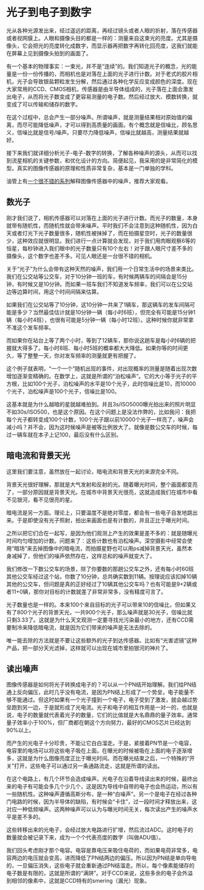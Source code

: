 # 光子到电子到数字

光从各种光源发出来，经过遥远的距离，再经过镜头或者人眼的折射，落在传感器或者视网膜上。人眼和摄像头目的都是一样的：测量来自这束光的亮度。尤其是摄像头，它会把光的亮度转化成数字，而显示器再把数字再转化回亮度，这我们就能在屏幕上见到摄像头拍到的画面了。

有一个基本的物理事实：一束光，并不是“连续”的。我们知道光子的概念，光的能量是一份一份传播的，而相机也是对落在上面的光子进行计数。对于老式的胶片相机，光子会导致银盐颗粒发生分解，然后通过各种化学反应变成颜色的深度。现在大家常用的CCD、CMOS相机，传感器是由半导体组成的，光子落在上面会激发出电子，从而将光子数变成了更容易测量的电子数。然后经过放大、模数转换，就变成了可以传输和储存的数字。

在这个过程中，总会产生一部分噪声。所谓噪声，就是测量结果相对原始值的偏离，而尽可能降低噪声，才可以得到高质量的画面。有个概念就是信噪比，顾名思义，信噪比就是信号/噪声。只要尽力降低噪声，信噪比就越高，测量结果就越好。

接下来我们就详细分析光子-电子-数字的转换，了解各种噪声的源头，从而可以找到流星相机的关键参数，和优化设计的方向。简便起见，我采用的是非常简化的模型。真实的图像传感器的原理和性质非常复杂，基本是一门单独的学科。

油管上有[一个很不错的系列](https://www.youtube.com/playlist?list=PLD9DE4E7DCC55AB4C)解释图像传感器中的噪声，推荐大家观看。

## 数光子

刚才我们说了，相机传感器可以对落在上面的光子进行计数。而光子的数量，本身就带有随机性，而随机性就会带来噪声。平时我们不会注意到这种随机性，因为白天或者灯光下光子数量很多，随机性被抹掉了，而在拍摄星空时，光子的数量很少，这种效应就很明显。我们进行一点计算就会发现，对于我们用肉眼观察6等的恒星，每秒钟进入我们眼中的光子数量只有10个左右！对于跟人眼尺寸差不多的摄像头，这个数字也差不多。可见人眼还是一台很不错的相机。

关于“光子”为什么会带有这种天然的噪声，我们用一个日常生活中的场景来类比。我们在公交站等公交车，对于10分钟一班的车，有时候两辆车的间隔会是15分钟，有时候又是10分钟。而如果一班车我们不知道发车频率，我们可以在公交站边等边算时间，用这个时间间隔来估算。

如果我们在公交站等了10分钟，这10分钟一共来了1辆车，那这辆车的发车间隔可能是多少？当然最佳估计就是10分钟一辆（每小时6班），但完全有可能是15分钟1辆（每小时4班），也很有可能是5分钟一辆（每小时12班）。这种时候你就非常拿不准这个发车频率。

而如果你在站台上等了两个小时，等到了12辆车，那你说这趟车是每小时6辆的把握就大得多了。每小时8班、每小时5班的概率都大大降低。如果你等的时间更久，等了整整一天，你对发车频率的测量就更有把握了。

这个例子就表明，“一个一个”随机出现的事件，对出现概率的测量是随着出现次数增加逐渐变精确的。在数学上，这就是所谓的“泊松噪声”。它的大小等于光子的平方根，比如100个光子，泊松噪声的水平是10个光子，此时信噪比是10，而10000个光子，泊松噪声是100个光子，信噪比是100。

这基本就是为什么越暗的星就越难拍到。并且3s/ISO5000曝光拍出来的照片明显不如30s/ISO500，也是这个原因。在这个问题上是没法作弊的，比如我问：我把每个光子都转变成100个计数，100个光子跟以前10000个光子一样亮了，噪声会减小吗？并不会，因为这时候噪声是被等比例放大了。就像是数公交车的时候，每过一辆车就在本子上记100，最后没有什么区别。

## 暗电流和背景天光

这里我们要注意，虽然放在一起讨论，暗电流和背景天光的来源完全不同。

背景天光很好理解，那就是大气发射和反射的光。随着曝光时间，整个画面都变亮了，一部分原因就是背景天光。在城市中背景天光很亮，这就造成我们在城市中看不见银河，看不见很亮的星。

暗电流是另一方面。理论上，只要温度不是绝对零度，都会有一些电子自发地跳出来。于是即使没有光子照射，拍出来画面也是有计数的，并且正比于曝光时间。

之所以把它们合在一起写，是因为他们观测上产生的效果是差不多的：就是随曝光时间均匀增加的计数。问题来了：这些计数也有泊松噪声。深空摄影中经常会使用“暗场”来去掉图像中的暗电流，而拍摄星野也可以用ps减掉背景天光，虽然本身减掉了，但他们的噪声依然存在，这样总和的噪声就变大了。

我们修改一下数公交车的场景，除了你要数的那趟公交车之外，还有每小时60班其他公交车经过这个站，你数了10分钟，总共确实数到11辆。按理说应该扣掉10辆其他的公交车，但问题是真的正好经过了10辆其他公交车吗？也有可能是9+2辆或者11+0辆，那你对目标的计数就差了非常非常多，没有精度可言了。

光子数量也是一样的。本来100个来自目标的光子可以带来10的信噪比，但如果又有了800个光子的背景天光，一共900个光子，那么噪声就是30光子，信噪比就只剩3.33了。这就是为什么天文观测一定要寻找光污染最小的地方，还有CCD需要制冷来降低暗电流，就是因为它们带来的噪声是无法去除的。

唯一能去除的方法就是不要让这些额外的光子到达传感器。比如有“光害滤镜”这种产品，把一部分天光滤掉，这样就可以出现在城市里拍银河的神片了。

## 读出噪声

图像传感器是如何将光子转换成电子的？可以从一个PN结开始理解。我们给PN结通上反向偏压，此时几乎没有电流，是因为PN结上形成了一个势垒，电子能量不够不能通过。但这时如果有一个光子撞到一个电子，电子受到了激发，就会越过势垒跑到另一边，于是就形成了光电流。光子和电子的相互作用是一对一的，也就是说，电子的数量就代表着光子的数量，它们的比值就是大名鼎鼎的量子效率。通常量子效率小于100%，但厂商都在朝这个方向努力，最好的CMOS芯片已经达到90%以上。

而产生的光电子十分珍贵，不能让它白白溜走。于是，紧接着PN节是一个电容，电容里的电场可以将这些电子吸在上面。在曝光的时候被吸在上面的电子逐渐增多，这就是为什么图像亮度正比于曝光时间。而在曝光结束之后，一个特殊的“开关”打开，这些电子可以通过另一条通路流走，这就是所谓的读出。

在这个电路上，有几个环节会造成噪声。光电子在沿着导线读出来的时候，最终出来的电子有可能会多几个少几个，这是因为导线中自带的电子也会热运动，所以有一些随机性。这种噪声遵循高斯分布，是一种“白噪声”。另一个是电子在经过各种门电路的时候，因为半导体的缺陷，有时候会“卡住”，过一段时间才释放出来，这对应一种低频噪声。这两种噪声可以认为与曝光时间无关，每次读出产生的噪声水平是差不多的。

这些转移出来的光电子，会经过放大电路进行扩增，然后流过ADC。这时电子的数量就会被记录下来，成为一个个代表亮度的数字（叫做ADU值）。

我们回头考虑刚才那个电容。电容是靠电压来吸住电荷的，而如果电荷非常多，电容两边的电压就会变高，进而降低了PN结两边的偏压。所以因为PN结是单向导电的，一旦偏压消失，这些电子就会重新通过PN结溜走。所以，每个像素能储存的电子数是有限的，这就是所谓的“满阱”。对于CCD来说，这些多余的电子会外溢到相邻的像素中，这就是CCD特有的smering（漏光）现象。



